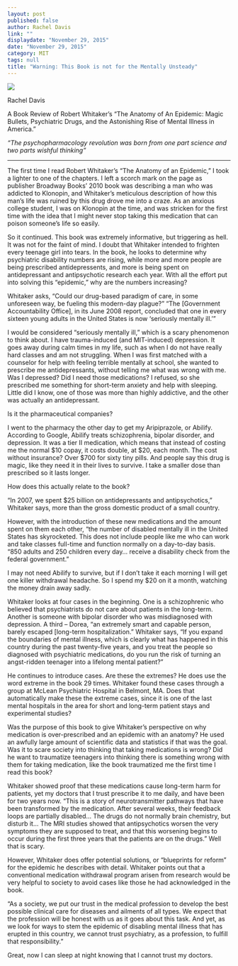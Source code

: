 ```yaml
---
layout: post
published: false
author: Rachel Davis
link: ""
displaydate: "November 29, 2015"
date: "November 29, 2015"
category: MIT
tags: null
title: "Warning: This Book is not for the Mentally Unsteady"
---
```


![](http://www.drfranklipman.com/images/2013/06/Anatomy-of-an-Epidemic1.jpg)	

Rachel Davis

A Book Review of Robert Whitaker’s “The Anatomy of An Epidemic: Magic Bullets, Psychiatric Drugs, and the Astonishing Rise of Mental Illness in America.”

_“The psychopharmacology revolution was born from one part science and two parts wishful thinking”_

***


The first time I read Robert Whitaker’s “The Anatomy of an Epidemic,” I took a lighter to one of the chapters. I left a scorch mark on the page as publisher Broadway Books’ 2010 book was describing a man who was addicted to Klonopin, and Whitaker’s meticulous description of how this man’s life was ruined by this drug drove me into a craze. As an anxious college student, I was on Klonopin at the time, and was stricken for the first time with the idea that I might never stop taking this medication that can poison someone’s life so easily.

So it continued. This book was extremely informative, but triggering as hell. It was not for the faint of mind.
I doubt that Whitaker intended to frighten every teenage girl into tears. In the book, he looks to determine why psychiatric disability numbers are rising, while more and more people are being prescribed antidepressents, and more is being spent on antidepressant and antipsychotic research each year. With all the effort put into solving this
“epidemic,” why are the numbers increasing?

Whitaker asks, “Could our drug-based paradigm of care, in some unforeseen way, be fueling this modern-day plague?”
“The [Government Accountability Office], in its June 2008 report, concluded that one in every sixteen young adults in the United States is now ‘seriously mentally ill.’”

I would be considered “seriously mentally ill,” which is a scary phenomenon to think about. I have trauma-induced (and MIT-induced) depression. It goes away during calm times in my life, such as when I do not have really hard classes and am not struggling. When I was first matched with a counselor for help with feeling terrible mentally  at school, she wanted to prescribe me antidepressants, without telling me what was wrong with me. Was I depressed? Did I need those medications? I refused, so she prescribed me something for short-term anxiety and help with sleeping. Little did I know, one of those was more than highly addictive, and the other was actually an antidepressant.

Is it the pharmaceutical companies?

I went to the pharmacy the other day to get my Aripiprazole, or Abilify. According to Google, Abilify treats schizophrenia, bipolar disorder, and depression. It was a tier II medication, which means that instead of costing me the normal $10 copay, it costs double, at $20, each month. The cost without insurance? Over $700 for sixty tiny pills. And people say this drug is magic, like they need it in their lives to survive. I take a smaller dose than prescribed so it lasts longer.

How does this actually relate to the book?

“In 2007, we spent $25 billion on antidepressants and antipsychotics,” Whitaker says, more than the gross domestic product of a small country.

However, with the introduction of these new medications and the amount spent on them each other, “the number of disabled mentally ill in the United States has skyrocketed. This does not include people like me who can work and take classes full-time and function normally on a day-to-day basis. “850 adults and 250 children every day… receive a disability check from the federal government.”

I may not need Abilify to survive, but if I don’t take it each morning I will get one killer withdrawal headache. So I spend my $20 on it a month, watching the money drain away sadly. 

Whitaker looks at four cases in the beginning. One is a schizophrenic who believed that psychiatrists do not care about patients in the long-term. Another is someone with bipolar disorder who was misdiagnosed with depression. A third – Dorea, “an extremely smart and capable person, barely escaped [long-term hospitalization.” Whitaker says, “If you expand the boundaries of mental illness, which is clearly what has happened in this country during the past twenty-five years, and you treat the people so diagnosed with psychiatric medications, do you run the risk of turning an angst-ridden teenager into a lifelong mental patient?”

He continues to introduce cases. Are these the extremes? He does use the word extreme in the book 29 times. Whitaker found these cases through a group at McLean Psychiatric Hospital in Belmont, MA. Does that automatically make these the extreme cases, since it is one of the last mental hospitals in the area for short and long-term patient stays and experimental studies?

Was the purpose of this book to give Whitaker’s perspective on why medication is over-prescribed and an epidemic with an anatomy? He used an awfully large amount of scientific data and statistics if that was the goal. Was it to scare society into thinking that taking medications is wrong? Did he want to traumatize teenagers into thinking there is something wrong with them for taking medication, like the book traumatized me the first time I read this book?

Whitaker showed proof that these medications cause long-term harm for patients, yet my doctors that I trust prescribe it to me daily, and have been for two years now.  “This is a story of neurotransmitter pathways that have been transformed by the medication. After several weeks, their feedback loops are partially disabled… The drugs do not normally brain chemistry, but disturb it… The MRI studies showed that antipsychotics worsen the very symptoms they are supposed to treat, and that this worsening begins to occur during the first three years that the patients are on the drugs.”
Well that is scary.

However, Whitaker does offer potential solutions, or “blueprints for reform” for the epidemic he describes with detail. Whitaker points out that a conventional medication withdrawal program arisen from research would be very helpful to society to avoid cases like those he had acknowledged in the book.

“As a society, we put our trust in the medical profession to develop the best possible clinical care for diseases and ailments of all types. We expect that the profession will be honest with us as it goes about this task. And yet, as we look for ways to stem the epidemic of disabling mental illness that has erupted in this country, we cannot trust psychiatry, as a profession, to fulfill that responsibility.”

Great, now I can sleep at night knowing that I cannot trust my doctors. 

